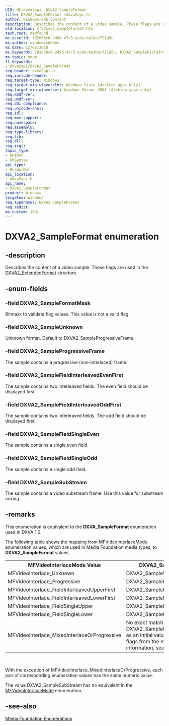 ```yaml
---
UID: NE:dxva2api._DXVA2_SampleFormat
title: DXVA2_SampleFormat (dxva2api.h)
author: windows-sdk-content
description: Describes the content of a video sample. These flags are used in the DXVA2_ExtendedFormat structure.
old-location: mf\dxva2_sampleformat.htm
tech.root: medfound
ms.assetid: 7d2d38c0-249d-47c3-acda-ba1bec721a5c
ms.author: windowssdkdev
ms.date: 12/05/2018
ms.keywords: 7d2d38c0-249d-47c3-acda-ba1bec721a5c, DXVA2_SampleFieldInterleavedEvenFirst, DXVA2_SampleFieldInterleavedOddFirst, DXVA2_SampleFieldSingleEven, DXVA2_SampleFieldSingleOdd, DXVA2_SampleFormat, DXVA2_SampleFormat enumeration [Media Foundation], DXVA2_SampleFormatMask, DXVA2_SampleProgressiveFrame, DXVA2_SampleSubStream, DXVA2_SampleUnknown, dxva2api/DXVA2_SampleFieldInterleavedEvenFirst, dxva2api/DXVA2_SampleFieldInterleavedOddFirst, dxva2api/DXVA2_SampleFieldSingleEven, dxva2api/DXVA2_SampleFieldSingleOdd, dxva2api/DXVA2_SampleFormat, dxva2api/DXVA2_SampleFormatMask, dxva2api/DXVA2_SampleProgressiveFrame, dxva2api/DXVA2_SampleSubStream, dxva2api/DXVA2_SampleUnknown, mf.dxva2_sampleformat
ms.topic: enum
f1_keywords:
- dxva2api/DXVA2_SampleFormat
req.header: dxva2api.h
req.include-header: 
req.target-type: Windows
req.target-min-winverclnt: Windows Vista [desktop apps only]
req.target-min-winversvr: Windows Server 2008 [desktop apps only]
req.kmdf-ver: 
req.umdf-ver: 
req.ddi-compliance: 
req.unicode-ansi: 
req.idl: 
req.max-support: 
req.namespace: 
req.assembly: 
req.type-library: 
req.lib: 
req.dll: 
req.irql: 
topic_type:
- APIRef
- kbSyntax
api_type:
- HeaderDef
api_location:
- dxva2api.h
api_name:
- DXVA2_SampleFormat
product: Windows
targetos: Windows
req.typenames: DXVA2_SampleFormat
req.redist: 
ms.custom: 19H1
---
```


# DXVA2_SampleFormat enumeration


## -description



Describes the content of a video sample. These flags are used in the <a href="https://docs.microsoft.com/windows/desktop/api/dxva2api/ns-dxva2api-dxva2_extendedformat">DXVA2_ExtendedFormat</a> structure.




## -enum-fields




### -field DXVA2_SampleFormatMask

Bitmask to validate flag values. This value is not a valid flag.


### -field DXVA2_SampleUnknown

Unknown format. Default to DXVA2_SampleProgressiveFrame.


### -field DXVA2_SampleProgressiveFrame

The sample contains a progressive (non-interlaced) frame.


### -field DXVA2_SampleFieldInterleavedEvenFirst

The sample contains two interleaved fields. The even field should be displayed first.


### -field DXVA2_SampleFieldInterleavedOddFirst

The sample contains two interleaved fields. The odd field should be displayed first.


### -field DXVA2_SampleFieldSingleEven

The sample contains a single even field.


### -field DXVA2_SampleFieldSingleOdd

The sample contains a single odd field.


### -field DXVA2_SampleSubStream

The sample contains a video substream frame. Use this value for substream mixing.


## -remarks



This enumeration is equivalent to the <b>DXVA_SampleFormat</b> enumeration used in DXVA 1.0.

The following table shows the mapping from <a href="https://docs.microsoft.com/windows/desktop/api/mfobjects/ne-mfobjects-mfvideointerlacemode">MFVideoInterlaceMode</a> enumeration values, which are used in Media Foundation media types, to <b>DXVA2_SampleFormat</b> values.

<table>
<tr>
<th>MFVideoInterlaceMode Value</th>
<th>DXVA2_SampleFormat Value</th>
</tr>
<tr>
<td>MFVideoInterlace_Unknown</td>
<td>DXVA2_SampleUnknown.</td>
</tr>
<tr>
<td>MFVideoInterlace_Progressive</td>
<td>DXVA2_SampleProgressiveFrame.</td>
</tr>
<tr>
<td>MFVideoInterlace_FieldInterleavedUpperFirst</td>
<td>DXVA2_SampleFieldInterleavedEvenFirst</td>
</tr>
<tr>
<td>MFVideoInterlace_FieldInterleavedLowerFirst</td>
<td>DXVA2_SampleFieldInterleavedOddFirst.</td>
</tr>
<tr>
<td>MFVideoInterlace_FieldSingleUpper</td>
<td>DXVA2_SampleFieldSingleEven.</td>
</tr>
<tr>
<td>MFVideoInterlace_FieldSingleLower</td>
<td>DXVA2_SampleFieldSingleOdd.</td>
</tr>
<tr>
<td>MFVideoInterlace_MixedInterlaceOrProgressive</td>
<td>No exact match. Use DXVA2_SampleFieldInterleavedEvenFirst as an initial value, then use the interlace flags from the media samples. For more information, see <a href="https://docs.microsoft.com/windows/desktop/medfound/video-interlacing">Video Interlacing</a>.</td>
</tr>
</table>
 

With the exception of MFVideoInterlace_MixedInterlaceOrProgressive, each pair of corresponding enumeration values has the same numeric value.

The value DXVA2_SampleSubStream has no equivalent in the <a href="https://docs.microsoft.com/windows/desktop/api/mfobjects/ne-mfobjects-mfvideointerlacemode">MFVideoInterlaceMode</a> enumeration.




## -see-also




<a href="https://docs.microsoft.com/windows/desktop/medfound/media-foundation-enumerations">Media Foundation Enumerations</a>
 

 

